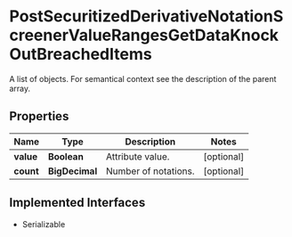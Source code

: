 

# PostSecuritizedDerivativeNotationScreenerValueRangesGetDataKnockOutBreachedItems

A list of objects. For semantical context see the description of the parent array.

## Properties

Name | Type | Description | Notes
------------ | ------------- | ------------- | -------------
**value** | **Boolean** | Attribute value. |  [optional]
**count** | **BigDecimal** | Number of notations. |  [optional]


## Implemented Interfaces

* Serializable



